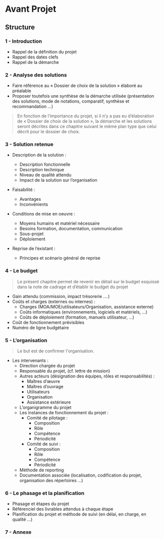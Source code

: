 <link rel="stylesheet" href="https://maxcdn.bootstrapcdn.com/bootstrap/3.3.1/css/bootstrap.min.css">
<link rel="stylesheet" href="https://maxcdn.bootstrapcdn.com/bootstrap/3.3.1/css/bootstrap-theme.min.css">
<script src="https://maxcdn.bootstrapcdn.com/bootstrap/3.3.1/js/bootstrap.min.js"></script>

# <span class="glyphicon glyphicon-pencil" aria-hidden="true"></span> Avant Projet

## <span class="glyphicon glyphicon-list-alt" aria-hidden="true"></span> Structure

### 1 - Introduction

* Rappel de la définition du projet  
* Rappel des dates clefs  
* Rappel de la démarche  

### 2 - Analyse des solutions 

* Faire référence au « Dossier de choix de la solution » élaboré au préalable 
* Proposer toutefois une synthèse de la démarche utilisée (présentation des solutions, mode de notations, comparatif, synthèse et recommandation ...)

> En fonction de l’importance du projet, si il n’y a pas eu d’élaboration de « Dossier de choix de la solution », la démarche et les solutions seront décrites dans ce chapitre suivant le même plan type que celui décrit pour le dossier de choix.

### 3 - Solution retenue

* Description de la solution :
    * Description fonctionnelle 
    * Description technique 
    * Niveau de qualité attendu 
    * Impact de la solution sur l’organisation 
    
* Faisabilité :
    * Avantages
    * Inconvénients

* Conditions de mise en oeuvre : 
    * Moyens humains et matériel nécessaire 
    * Besoins formation, documentation, communication 
    * Sous-projet 
    * Déploiement 
    
* Reprise de l’existant : 
    * Principes et scénario général de reprise 
    
### 4 - Le budget

>Le présent chapitre permet de revenir en détail sur le budget esquissé dans la note de cadrage et d’établir le budget du projet

* Gain attendu (commission, impact trésorerie ....) 
* Coûts et charges (externes ou internes) : 
    * Charges (MOA/MOE/utilisateurs/Organisation, assistance externe) 
    * Coûts informatiques (environnements, logiciels et matériels, ...) 
    * Coûts de déploiement (formation, manuels utilisateur, ...) 
* Coût de fonctionnement prévisibles 
* Numéro de ligne budgétaire 

### 5 - L’organisation

>Le but est de confirmer l'organisation.

* Les intervenants : 
    * Direction chargée du projet 
    * Responsable du projet, (cf. lettre de mission) 
    * Autres acteurs (désignation des équipes, rôles et responsabilités) : 
        * Maîtres d’œuvre 
        * Maîtres d’ouvrage 
        * Utilisateurs 
        * Organisation 
        * Assistance extérieure 
    * L’organigramme du projet 
    * Les instances de fonctionnement du projet : 
        * Comité de pilotage : 
            * Composition 
            * Rôle 
            * Compétence 
            * Périodicité 
        * Comité de suivi : 
            * Composition 
            * Rôle 
            * Compétence 
            * Périodicité 
    * Méthode de reporting 
    * Documentation associée (localisation, codification du projet, organisation des répertoires ...) 
    
### 6 - Le phasage et la planification

* Phasage et étapes du projet 
* Référenciel des livrables attendus à chaque étape 
* Planification du projet et méthode de suivi (en délai, en charge, en qualité ...) 

### 7 - Annexe